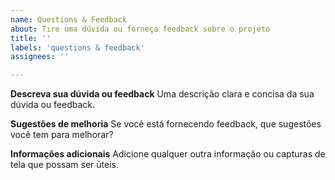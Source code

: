 ```yaml
---
name: Questions & Feedback
about: Tire uma dúvida ou forneça feedback sobre o projeto
title: ''
labels: 'questions & feedback'
assignees: ''

---
```


**Descreva sua dúvida ou feedback**
Uma descrição clara e concisa da sua dúvida ou feedback.

**Sugestões de melhoria**
Se você está fornecendo feedback, que sugestões você tem para melhorar?

**Informações adicionais**
Adicione qualquer outra informação ou capturas de tela que possam ser úteis.
